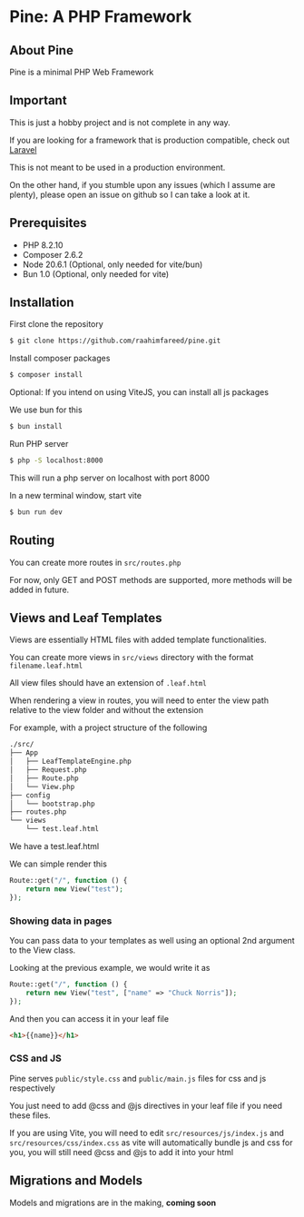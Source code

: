 # Pine: A PHP Framework
## About Pine

Pine is a minimal PHP Web Framework

## Important
This is just a hobby project and is not complete in any way.

If you are looking for a framework that is production compatible, check out [Laravel](https://github.com/laravel/laravel/)

This is not meant to be used in a production environment.

On the other hand, if you stumble upon any issues (which I assume are plenty), please open an issue on github so I can take a look at it.

## Prerequisites
- PHP 8.2.10
- Composer 2.6.2
- Node 20.6.1 (Optional, only needed for vite/bun)
- Bun 1.0 (Optional, only needed for vite)

## Installation

First clone the repository
```sh
$ git clone https://github.com/raahimfareed/pine.git
```

Install composer packages
```sh
$ composer install
```

Optional: If you intend on using ViteJS, you can install all js packages

We use bun for this
```sh
$ bun install
```

Run PHP server
```sh
$ php -S localhost:8000
```

This will run a php server on localhost with port 8000

In a new terminal window, start vite

```sh
$ bun run dev
```

## Routing

You can create more routes in `src/routes.php`

For now, only GET and POST methods are supported, more methods will be added in future.

## Views and Leaf Templates

Views are essentially HTML files with added template functionalities.

You can create more views in `src/views` directory with the format `filename.leaf.html`

All view files should have an extension of `.leaf.html`

When rendering a view in routes, you will need to enter the view path relative to the view folder and without the extension

For example, with a project structure of the following
```sh
./src/
├── App
│   ├── LeafTemplateEngine.php
│   ├── Request.php
│   ├── Route.php
│   └── View.php
├── config
│   └── bootstrap.php
├── routes.php
└── views
    └── test.leaf.html
```

We have a test.leaf.html

We can simple render this

```php
Route::get("/", function () {
    return new View("test");
});
```

### Showing data in pages

You can pass data to your templates as well using an optional 2nd argument to the View class.

Looking at the previous example, we would write it as

```php
Route::get("/", function () {
    return new View("test", ["name" => "Chuck Norris"]);
});
```

And then you can access it in your leaf file

```html
<h1>{{name}}</h1>
```

### CSS and JS
Pine serves `public/style.css` and `public/main.js` files for css and js respectively

You just need to add @css and @js directives in your leaf file if you need these files.

If you are using Vite, you will need to edit `src/resources/js/index.js` and `src/resources/css/index.css`
as vite will automatically bundle js and css for you, you will still need @css and @js to add it into your html

## Migrations and Models
Models and migrations are in the making, **coming soon**

